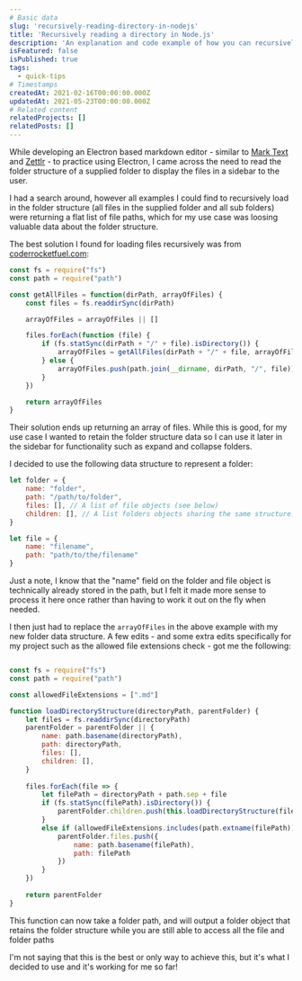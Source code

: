 ```yaml
---
# Basic data
slug: 'recursively-reading-directory-in-nodejs'
title: 'Recursively reading a directory in Node.js'
description: 'An explanation and code example of how you can recursively read a directory with Node.js.'
isFeatured: false
isPublished: true
tags:
  - quick-tips
# Timestamps
createdAt: 2021-02-16T00:00:00.000Z
updatedAt: 2021-05-23T00:00:00.000Z
# Related content
relatedProjects: []
relatedPosts: []
---
```


While developing an Electron based markdown editor - similar to [Mark Text](https://marktext.app/) and [Zettlr](https://www.zettlr.com/) - to practice using Electron, I came across the need to read the folder structure of a supplied folder to display the files in a sidebar to the user.

I had a search around, however all examples I could find to recursively load in the folder structure (all files in the supplied folder and all sub folders) were returning a flat list of file paths, which for my use case was loosing valuable data about the folder structure.

The best solution I found for loading files recursively was from [coderrocketfuel.com](https://coderrocketfuel.com/article/recursively-list-all-the-files-in-a-directory-using-node-js):

```js
const fs = require("fs")
const path = require("path")

const getAllFiles = function(dirPath, arrayOfFiles) {
    const files = fs.readdirSync(dirPath)

    arrayOfFiles = arrayOfFiles || []

    files.forEach(function (file) {
        if (fs.statSync(dirPath + "/" + file).isDirectory()) {
            arrayOfFiles = getAllFiles(dirPath + "/" + file, arrayOfFiles)
        } else {
            arrayOfFiles.push(path.join(__dirname, dirPath, "/", file))
        }
    })

    return arrayOfFiles
}
```

Their solution ends up returning an array of files. While this is good, for my use case I wanted to retain the folder structure data so I can use it later in the sidebar for functionality such as expand and collapse folders.

I decided to use the following data structure to represent a folder:

```js
let folder = {
    name: "folder",
    path: "/path/to/folder",
    files: [], // A list of file objects (see below)
    children: [], // A list folders objects sharing the same structure.
}

let file = {
    name: "filename",
    path: "path/to/the/filename"
}
```

Just a note, I know that the "name" field on the folder and file object is technically already stored in the path, but I felt it made more sense to process it here once rather than having to work it out on the fly when needed.

I then just had to replace the `arrayOfFiles` in the above example with my new folder data structure. A few edits - and some extra edits specifically for my project such as the allowed file extensions check - got me the following:

```js

const fs = require("fs")
const path = require("path")

const allowedFileExtensions = [".md"]

function loadDirectoryStructure(directoryPath, parentFolder) {
	let files = fs.readdirSync(directoryPath)
	parentFolder = parentFolder || {
		name: path.basename(directoryPath),
		path: directoryPath,
		files: [],
		children: [],
	}
	
	files.forEach(file => {
		let filePath = directoryPath + path.sep + file
		if (fs.statSync(filePath).isDirectory()) {
			parentFolder.children.push(this.loadDirectoryStructure(filePath))
		}
		else if (allowedFileExtensions.includes(path.extname(filePath))) {
			parentFolder.files.push({
				name: path.basename(filePath),
				path: filePath
			})
		}
	})
	
	return parentFolder
}
```

This function can now take a folder path, and will output a folder object that retains the folder structure while you are still able to access all the file and folder paths

I'm not saying that this is the best or only way to achieve this, but it's what I decided to use and it's working for me so far!
